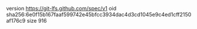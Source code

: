 version https://git-lfs.github.com/spec/v1
oid sha256:6e0f15b167faaf599742e45bfcc3934dac4d3cd1045e9c4ed1cff2150af176c9
size 916
